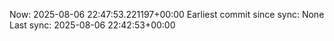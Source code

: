 Now: 2025-08-06 22:47:53.221197+00:00 Earliest commit since sync: None Last sync: 2025-08-06 22:42:53+00:00
